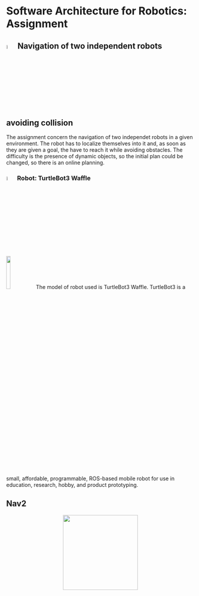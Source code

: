 # Software Architecture for Robotics: Assignment

## <img src="https://user-images.githubusercontent.com/62358773/174429243-6f4be968-e447-4a71-a49f-c4563931c7e5.png" width="5%" height="5%">  Navigation of two independent robots avoiding collision
The assignment concern the navigation of two independet robots in a given environment. The robot has to localize themselves into it and, as soon as they are given a goal, the have to reach it while avoiding obstacles.
The difficulty is the presence of dynamic objects, so the initial plan could be changed, so there is an online planning.


### <img src="https://user-images.githubusercontent.com/62358773/174429200-def1a393-e34d-494f-978f-9591aa7d9e97.png" width="5%" height="5%"> Robot: TurtleBot3 Waffle
<img src="https://user-images.githubusercontent.com/62358773/174429109-3092766c-5d64-4d7b-8aae-002553882374.png" width="15%" height="15%">
The model of robot used is TurtleBot3 Waffle. TurtleBot3 is a small, affordable, programmable, ROS-based mobile robot for use in education, research, hobby, and product prototyping.


## Nav2
<p align="center">
  <img height="200" src="https://user-images.githubusercontent.com/62358773/174600732-bb04a560-dffe-49b4-b2fd-2dd669c96ac5.png"/>
</p>

